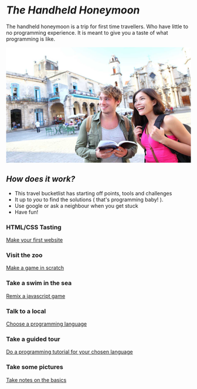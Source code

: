 # *The Handheld Honeymoon*

The handheld honeymoon is a trip for first time travellers. Who have little to no programming experience. It is meant to give you a taste of what programming is like.

![Honeymoon](../images/city-trip.jpg)

## *How does it work?*

* This travel bucketlist has starting off points, tools and challenges
* It up to *you* to find the solutions ( that's programming baby! ).
* Use google or ask a neighbour when you get stuck
* Have fun!

### HTML/CSS Tasting
[Make your first website](./1.html-css-tasting.md)

### Visit the zoo
[Make a game in scratch](./2.visit-the-zoo.md)

### Take a swim in the sea
[Remix a javascript game](./3.take-a-swim-in-the-sea.md)

### Talk to a local
[Choose a programming language](./4.talk-to-a-local.md)

### Take a guided tour
[Do a programming tutorial for your chosen language](./5.take-a-guided-tour.md)

### Take some pictures

[Take notes on the basics](./6.take-some-pictures.md)
